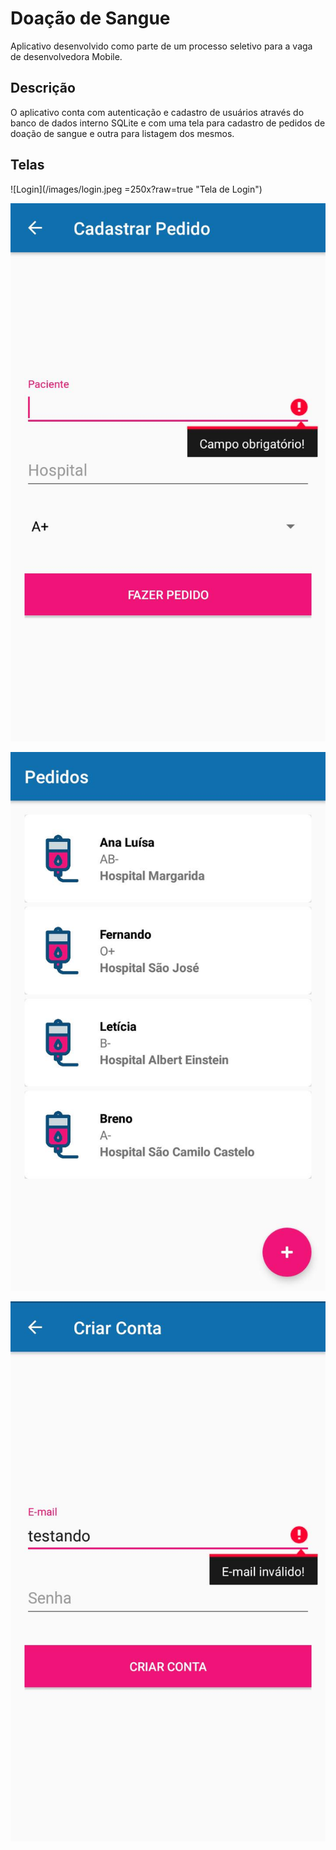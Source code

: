 # Doação de Sangue 

Aplicativo desenvolvido como parte de um processo seletivo para a vaga de desenvolvedora Mobile. 

## Descrição

O aplicativo conta com autenticação e cadastro de usuários através do banco de dados interno SQLite e com uma tela para cadastro de pedidos de doação de sangue e outra para listagem dos mesmos.

## Telas

![Login](/images/login.jpeg =250x?raw=true "Tela de Login")

![Cadastro](/images/cadastro.jpeg?raw=true "Tela de Cadastro")

![Lista](/images/lista.jpeg?raw=true "Tela de Pedidos")

![Pedido](/images/novo_pedido.jpeg?raw=true "Tela de Cadastro de Pedido")
